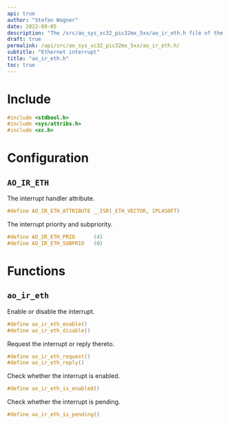 ```yaml
---
api: true
author: "Stefan Wagner"
date: 2022-09-05
description: "The /src/ao_sys_xc32_pic32mx_5xx/ao_ir_eth.h file of the ao real-time operating system."
draft: true
permalink: /api/src/ao_sys_xc32_pic32mx_5xx/ao_ir_eth.h/
subtitle: "Ethernet interrupt"
title: "ao_ir_eth.h"
toc: true
---
```


# Include

```c
#include <stdbool.h>
#include <sys/attribs.h>
#include <xc.h>
```

# Configuration

## `AO_IR_ETH`

The interrupt handler attribute.

```c
#define AO_IR_ETH_ATTRIBUTE __ISR(_ETH_VECTOR, IPL4SOFT)
```

The interrupt priority and subpriority.

```c
#define AO_IR_ETH_PRIO      (4)
#define AO_IR_ETH_SUBPRIO   (0)
```

# Functions

## `ao_ir_eth`

Enable or disable the interrupt.

```c
#define ao_ir_eth_enable()
#define ao_ir_eth_disable()
```

Request the interrupt or reply thereto.

```c
#define ao_ir_eth_request()
#define ao_ir_eth_reply()
```

Check whether the interrupt is enabled.

```c
#define ao_ir_eth_is_enabled()
```

Check whether the interrupt is pending.

```c
#define ao_ir_eth_is_pending()
```
